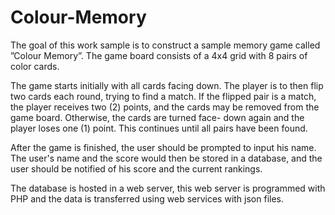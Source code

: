 Colour-Memory
=============

The goal of this work sample is to construct a sample memory game called ”Colour Memory”. The game board consists of a 4x4 grid with 8 pairs of color cards.

The game starts initially with all cards facing down. The player is to then flip two cards each round, trying to find a match. If the flipped pair is a match, the player receives two (2) points, and the cards may be removed from the game board. Otherwise, the cards are turned face- down again and the player loses one (1) point. This continues until all pairs have been found.

After the game is finished, the user should be prompted to input his name. The user's name and the score would then be stored in a database, and the user should be notified of his score and the current rankings.

The database is hosted in a web server, this web server is programmed with PHP and the data is transferred using web services with json files.
